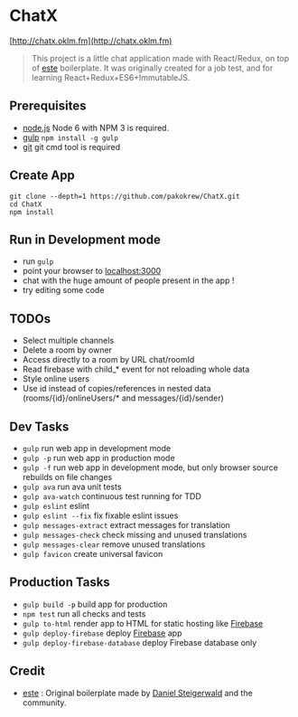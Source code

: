 # ChatX
[http://chatx.oklm.fm](http://chatx.oklm.fm)

> This project is a little chat application made with React/Redux, on top of [este](https://github.com/este/este) boilerplate.
> It was originally created for a job test, and for learning React+Redux+ES6+ImmutableJS.

## Prerequisites

- [node.js](http://nodejs.org) Node 6 with NPM 3 is required.
- [gulp](http://gulpjs.com/) `npm install -g gulp`
- [git](https://git-scm.com/downloads) git cmd tool is required

## Create App

```shell
git clone --depth=1 https://github.com/pakokrew/ChatX.git
cd ChatX
npm install
```

## Run in Development mode

- run `gulp`
- point your browser to [localhost:3000](http://localhost:3000)
- chat with the huge amount of people present in the app !
- try editing some code

## TODOs

- Select multiple channels
- Delete a room by owner
- Access directly to a room by URL chat/roomId
- Read firebase with child_* event for not reloading whole data
- Style online users
- Use id instead of copies/references in nested data (rooms/{id}/onlineUsers/* and messages/{id}/sender)

## Dev Tasks

- `gulp` run web app in development mode
- `gulp -p` run web app in production mode
- `gulp -f` run web app in development mode, but only browser source rebuilds on file changes
- `gulp ava` run ava unit tests
- `gulp ava-watch` continuous test running for TDD
- `gulp eslint` eslint
- `gulp eslint --fix` fix fixable eslint issues
- `gulp messages-extract` extract messages for translation
- `gulp messages-check` check missing and unused translations
- `gulp messages-clear` remove unused translations
- `gulp favicon` create universal favicon

## Production Tasks

- `gulp build -p` build app for production
- `npm test` run all checks and tests
- `gulp to-html` render app to HTML for static hosting like [Firebase](https://www.firebase.com/features.html#features-hosting)
- `gulp deploy-firebase` deploy [Firebase](https://firebase.google.com/) app
- `gulp deploy-firebase-database` deploy Firebase database only

## Credit

- [este](https://github.com/este/este) : Original boilerplate made by [Daniel Steigerwald](https://twitter.com/steida) and the community.

